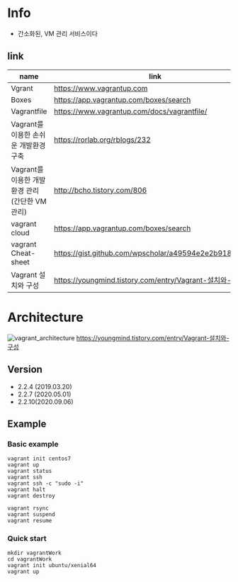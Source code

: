 # Info
* 간소화된, VM 관리 서비스이다
## link
|name                           |link                                                    |desc|
|-------------------------------|--------------------------------------------------------|-----|
|Vgrant                         |https://www.vagrantup.com                               |     |
|Boxes                          |https://app.vagrantup.com/boxes/search                  |     |
|Vagrantfile                    |https://www.vagrantup.com/docs/vagrantfile/             |     |
|Vagrant를 이용한 손쉬운 개발환경 구축       |https://rorlab.org/rblogs/232              |     |
|Vagrant를 이용한 개발환경 관리(간단한 VM관리)|http://bcho.tistory.com/806               |     |
|vagrant cloud                  |https://app.vagrantup.com/boxes/search                  |     |
|vagrant Cheat-sheet            |https://gist.github.com/wpscholar/a49594e2e2b918f4d0c4  |     |
|Vagrant 설치와 구성            | https://youngmind.tistory.com/entry/Vagrant-설치와-구성           |     |

# Architecture
![vagrant_architecture](_img/vagrant_architecture.png)   https://youngmind.tistory.com/entry/Vagrant-설치와-구성

## Version
* 2.2.4 (2019.03.20)
* 2.2.7 (2020.05.01)
* 2.2.10(2020.09.06)


## Example
### Basic example
```
vagrant init centos7
vagrant up
vagrant status
vagrant ssh
vagrant ssh -c "sudo -i"
vagrant halt
vagrant destroy

vagrant rsync
vagrant suspend
vagrant resume

```

### Quick start
```
mkdir vagrantWork
cd vagrantWork
vagrant init ubuntu/xenial64
vagrant up
```
